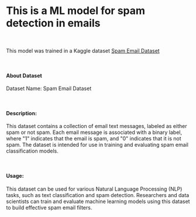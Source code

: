 # This is a ML model for spam detection in emails

<br>

This model was trained in a Kaggle dataset [Spam Email Dataset](https://www.kaggle.com/datasets/jackksoncsie/spam-email-dataset)

<br>

#### About Dataset
Dataset Name: Spam Email Dataset

<br>

#### Description:
This dataset contains a collection of email text messages, labeled as either spam or not spam. Each email message is associated with a binary label, where "1" indicates that the email is spam, and "0" indicates that it is not spam. The dataset is intended for use in training and evaluating spam email classification models.

<br>

#### Usage:
This dataset can be used for various Natural Language Processing (NLP) tasks, such as text classification and spam detection. Researchers and data scientists can train and evaluate machine learning models using this dataset to build effective spam email filters.
